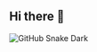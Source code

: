 ## Hi there 👋

<!--
**Karthik-Ramkumar/Karthik-Ramkumar** is a ✨ _special_ ✨ repository because its `README.md` (this file) appears on your GitHub profile.

Here are some ideas to get you started:

- 🔭 I’m currently working on ...
- 🌱 I’m currently learning ...
- 👯 I’m looking to collaborate on ...
- 🤔 I’m looking for help with ...
- 💬 Ask me about ...
- 📫 How to reach me: ...
- 😄 Pronouns: ...
- ⚡ Fun fact: ...
-->
![GitHub Snake Dark](https://raw.githubusercontent.com/Karthik-Ramkumar/Karthik-Ramkumar/output/snake-dark.svg#gh-dark-mode-only)
